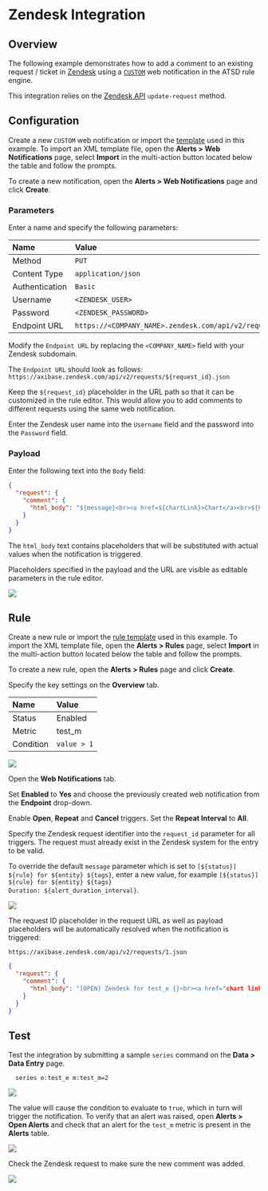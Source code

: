 # Zendesk Integration

## Overview

The following example demonstrates how to add a comment to an existing request / ticket in [Zendesk](https://www.zendesk.com/) using a [`CUSTOM`](custom.md) web notification in the ATSD rule engine.

This integration relies on the [Zendesk API](https://developer.zendesk.com/rest_api/docs/core/requests#update-request) `update-request` method.

## Configuration

Create a new `CUSTOM` web notification or import the [template](https://github.com/axibase/atsd/blob/master/rule-engine/notifications/resources/custom-zendesk-notification.xml) used in this example. To import an XML template file, open the **Alerts > Web Notifications** page, select **Import** in the multi-action button located below the table and follow the prompts.

To create a new notification, open the **Alerts > Web Notifications** page and click **Create**.

### Parameters

Enter a name and specify the following parameters:

| **Name** | **Value** |
| :--- | :--- |
| Method | `PUT` |
| Content Type | `application/json` |
| Authentication | `Basic` |
| Username | `<ZENDESK_USER>` |
| Password | `<ZENDESK_PASSWORD>` |
| Endpoint URL | `https://<COMPANY_NAME>.zendesk.com/api/v2/requests/${request_id}.json` |

Modify the `Endpoint URL` by replacing the `<COMPANY_NAME>` field with your Zendesk subdomain.

The `Endpoint URL` should look as follows: `https://axibase.zendesk.com/api/v2/requests/${request_id}.json`

Keep the `${request_id}` placeholder in the URL path so that it can be customized in the rule editor. This would allow you to add comments to different requests using the same web notification.

Enter the Zendesk user name into the `Username` field and the password into the `Password` field.

### Payload

Enter the following text into the `Body` field:

```json
{
  "request": {
    "comment": {
      "html_body": "${message}<br><a href=${chartLink}>Chart</a><br>${htmlDetailsTable}"
    }
  }
}
```

The `html_body` text contains placeholders that will be substituted with actual values when the notification is triggered.

Placeholders specified in the payload and the URL are visible as editable parameters in the rule editor.

![](./images/zendesk_endpoint.png)

## Rule

Create a new rule or import the [rule template](https://github.com/axibase/atsd/blob/master/rule-engine/notifications/resources/custom-zendesk-rule.xml) used in this example. To import the XML template file, open the **Alerts > Rules** page, select **Import** in the multi-action button located below the table and follow the prompts.

To create a new rule, open the **Alerts > Rules** page and click **Create**.

Specify the key settings on the **Overview** tab.

| **Name** | **Value** |
| :-------- | :---- |
| Status | Enabled |
| Metric | test_m |
| Condition | `value > 1` |

![](./images/rule_overview.png)

Open the **Web Notifications** tab.

Set **Enabled** to **Yes** and choose the previously created web notification from the **Endpoint** drop-down.

Enable **Open**, **Repeat** and **Cancel** triggers. Set the **Repeat Interval** to **All**.

Specify the Zendesk request identifier into the `request_id` parameter for all triggers. The request must already exist in the Zendesk system for the entry to be valid.

To override the default `message` parameter which is set to  `[${status}] ${rule} for ${entity} ${tags}`, enter a new value, for example `[${status}] ${rule} for ${entity} ${tags}`<br>`Duration: ${alert_duration_interval}`.

![](./images/zendesk_rule_notification_repeat_close.png)

The request ID placeholder in the request URL as well as payload placeholders will be automatically resolved when the notification is triggered:

`https://axibase.zendesk.com/api/v2/requests/1.json`

```json
{
  "request": {
    "comment": {
      "html_body": "[OPEN] Zendesk for test_e {}<br><a href="chart link">Chart</a><br><table>... alert table</table>"
    }
  }
}
```

## Test

Test the integration by submitting a sample `series` command on the **Data > Data Entry** page.

```ls
  series e:test_e m:test_m=2
```

![](./images/rule_test_commands.png)

The value will cause the condition to evaluate to `true`, which in turn will trigger the notification.
To verify that an alert was raised, open **Alerts > Open Alerts** and check that an alert for the `test_m` metric is present in the **Alerts** table.

![](./images/zendesk_alert_open.png)

Check the Zendesk request to make sure the new comment was added.

![](./images/zendesk_test.png)
